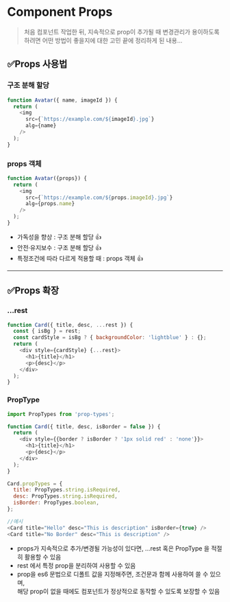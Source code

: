# Component Props

> 처음 컴포넌트 작업한 뒤, 지속적으로 prop이 추가될 때 변경관리가 용이하도록 하려면 어떤 방법이 좋을지에 대한 고민 끝에 정리하게 된 내용...

## ✅Props 사용법
### 구조 분해 할당
```javascript
function Avatar({ name, imageId }) {
  return (
    <img
      src={`https://example.com/${imageId}.jpg`}
      alg={name}
    />
  );
}
```
### props 객체
```javascript
function Avatar({props}) {
  return (
    <img
      src={`https://example.com/${props.imageId}.jpg`}
      alg={props.name}
    />
  );
}
```
* 가독성을 향상 : 구조 분해 할당 👍  
* 안전·유지보수 : 구조 분해 할당 👍  
* 특정조건에 따라 다르게 적용할 때 : props 객체 👍
---
## ✅Props 확장
### ...rest
```javascript
function Card({ title, desc, ...rest }) {
  const { isBg } = rest;
  const cardStyle = isBg ? { backgroundColor: 'lightblue' } : {};
  return (
    <div style={cardStyle} {...rest}>
      <h1>{title}</h1>
      <p>{desc}</p>
    </div>
  );
}
```
### PropType
```javascript
import PropTypes from 'prop-types';

function Card({ title, desc, isBorder = false }) {
  return (
    <div style={{border ? isBorder ? '1px solid red' : 'none'}}>
      <h1>{title}</h1>
      <p>{desc}</p>
    </div>
  );
}

Card.propTypes = {
  title: PropTypes.string.isRequired,
  desc: PropTypes.string.isRequired,
  isBorder: PropTypes.boolean,
};

//예시
<Card title="Hello" desc="This is description" isBorder={true} />
<Card title="No Border" desc="This is description" />
```
* props가 지속적으로 추가/변경될 가능성이 있다면, ...rest 혹은 PropType 을 적절히 활용할 수 있음  
* rest 에서 특정 prop을 분리하여 사용할 수 있음  
* prop을 es6 문법으로 디폴트 값을 지정해주면, 조건문과 함께 사용하여 쓸 수 있으며,  
  해당 prop이 없을 때에도 컴포넌트가 정상적으로 동작할 수 있도록 보장할 수 있음
